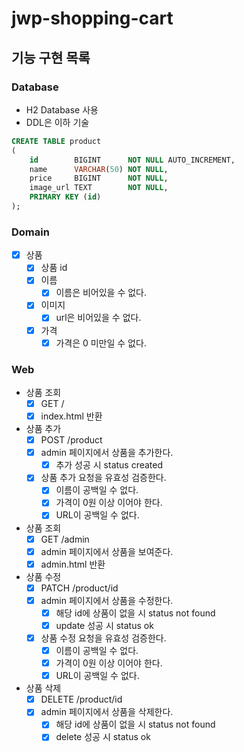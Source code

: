 # jwp-shopping-cart

## 기능 구현 목록

### Database

- H2 Database 사용
- DDL은 이하 기술

```sql
CREATE TABLE product
(
    id        BIGINT      NOT NULL AUTO_INCREMENT,
    name      VARCHAR(50) NOT NULL,
    price     BIGINT      NOT NULL,
    image_url TEXT        NOT NULL,
    PRIMARY KEY (id)
);

```

### Domain

- [x] 상품
    - [x] 상품 id
    - [x] 이름
        - [x] 이름은 비어있을 수 없다.
    - [x] 이미지
        - [x] url은 비어있을 수 없다.
    - [x] 가격
        - [x] 가격은 0 미만일 수 없다.

### Web

- 상품 조회
    - [x] GET /
    - [x] index.html 반환

- 상품 추가
    - [x] POST /product
    - [x] admin 페이지에서 상품을 추가한다.
        - [x] 추가 성공 시 status created
    - [x] 상품 추가 요청을 유효성 검증한다.
        - [x] 이름이 공백일 수 없다.
        - [x] 가격이 0원 이상 이어야 한다.
        - [x] URL이 공백일 수 없다.

- 상품 조회
    - [x] GET /admin
    - [x] admin 페이지에서 상품을 보여준다.
    - [x] admin.html 반환

- 상품 수정
    - [x] PATCH /product/id
    - [x] admin 페이지에서 상품을 수정한다.
        - [x] 해당 id에 상품이 없을 시 status not found
        - [x] update 성공 시 status ok
    - [x] 상품 수정 요청을 유효성 검증한다.
        - [x] 이름이 공백일 수 없다.
        - [x] 가격이 0원 이상 이어야 한다.
        - [x] URL이 공백일 수 없다.

- 상품 삭제
    - [x] DELETE /product/id
    - [x] admin 페이지에서 상품을 삭제한다.
        - [x] 해당 id에 상품이 없을 시 status not found
        - [x] delete 성공 시 status ok
